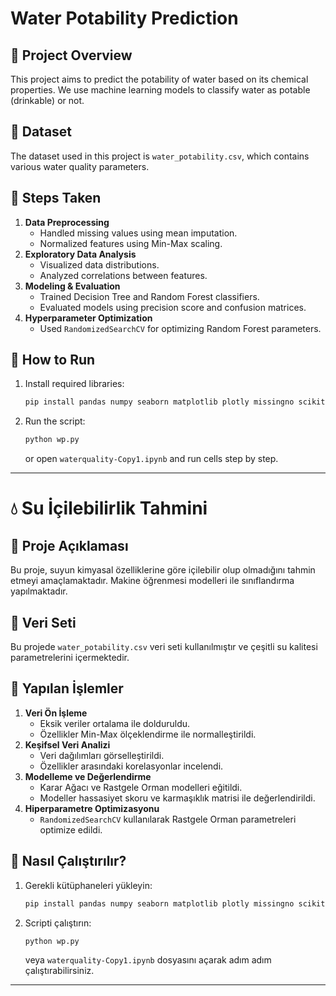 # Water Potability Prediction

## 📌 Project Overview
This project aims to predict the potability of water based on its chemical properties. We use machine learning models to classify water as potable (drinkable) or not.

## 📂 Dataset
The dataset used in this project is `water_potability.csv`, which contains various water quality parameters.

## 🔧 Steps Taken
1. **Data Preprocessing**
   - Handled missing values using mean imputation.
   - Normalized features using Min-Max scaling.
2. **Exploratory Data Analysis**
   - Visualized data distributions.
   - Analyzed correlations between features.
3. **Modeling & Evaluation**
   - Trained Decision Tree and Random Forest classifiers.
   - Evaluated models using precision score and confusion matrices.
4. **Hyperparameter Optimization**
   - Used `RandomizedSearchCV` for optimizing Random Forest parameters.

## 🚀 How to Run
1. Install required libraries:  
   ```bash
   pip install pandas numpy seaborn matplotlib plotly missingno scikit-learn
   ```
2. Run the script:  
   ```bash
   python wp.py
   ```
   or open `waterquality-Copy1.ipynb` and run cells step by step.

---

# 💧 Su İçilebilirlik Tahmini

## 📌 Proje Açıklaması
Bu proje, suyun kimyasal özelliklerine göre içilebilir olup olmadığını tahmin etmeyi amaçlamaktadır. Makine öğrenmesi modelleri ile sınıflandırma yapılmaktadır.

## 📂 Veri Seti
Bu projede `water_potability.csv` veri seti kullanılmıştır ve çeşitli su kalitesi parametrelerini içermektedir.

## 🔧 Yapılan İşlemler
1. **Veri Ön İşleme**
   - Eksik veriler ortalama ile dolduruldu.
   - Özellikler Min-Max ölçeklendirme ile normalleştirildi.
2. **Keşifsel Veri Analizi**
   - Veri dağılımları görselleştirildi.
   - Özellikler arasındaki korelasyonlar incelendi.
3. **Modelleme ve Değerlendirme**
   - Karar Ağacı ve Rastgele Orman modelleri eğitildi.
   - Modeller hassasiyet skoru ve karmaşıklık matrisi ile değerlendirildi.
4. **Hiperparametre Optimizasyonu**
   - `RandomizedSearchCV` kullanılarak Rastgele Orman parametreleri optimize edildi.

## 🚀 Nasıl Çalıştırılır?
1. Gerekli kütüphaneleri yükleyin:  
   ```bash
   pip install pandas numpy seaborn matplotlib plotly missingno scikit-learn
   ```
2. Scripti çalıştırın:  
   ```bash
   python wp.py
   ```
   veya `waterquality-Copy1.ipynb` dosyasını açarak adım adım çalıştırabilirsiniz.

---

